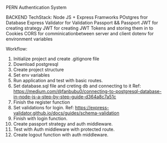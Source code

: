 PERN Authentication System

BACKEND
TechStack:
Node JS + Express Framworks
POstgres fror Database
Express Validator for Validation
Passport && Passport JWT for creating strategy
JWT for creating JWT Tokens and storing them in to Cookies
CORS for comminicationbetween server and client
dotenv for environment variables

Workflow:
1. Initialize project and create .gitignore file
2. Download postgresql
3. Create project structure
4. Set env variables
5. Run application and test with basic routes.
6. Set database.sql file and creting db and connecting to it
Ref: https://medium.com/@fanbubu0/connecting-to-postgresql-database-in-node-js-a-step-by-step-guide-d364a8c7a51c
7. Finish the register function
8. Set validations for login.
Ref: https://express-validator.github.io/docs/guides/schema-validation
9. Finish with login function.
10. Create passport strategy and auth middleware.
11. Test with Auth middleware with protected route.
12. Create logout function with auth middleware.
